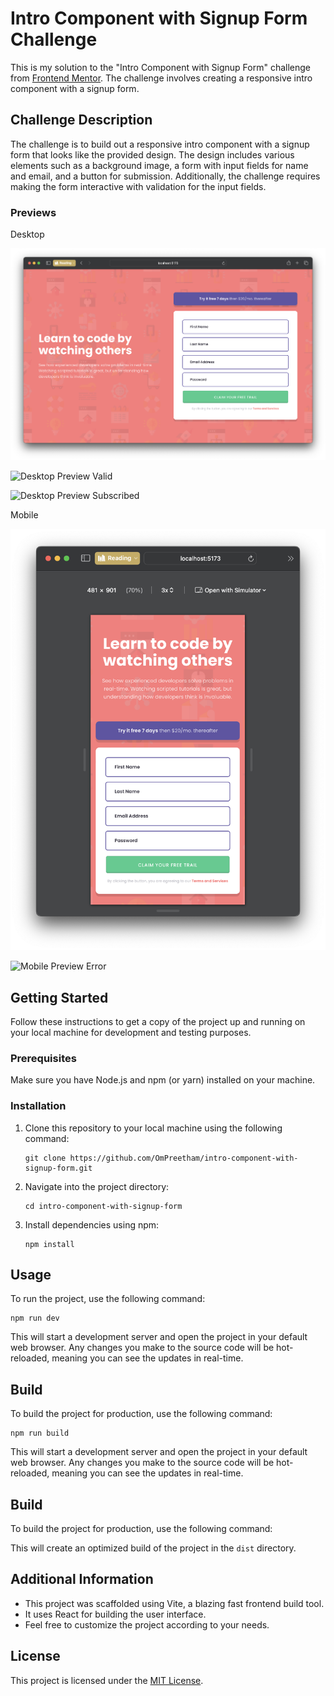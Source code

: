 # Intro Component with Signup Form Challenge

This is my solution to the "Intro Component with Signup Form" challenge from [Frontend Mentor](https://www.frontendmentor.io/challenges/intro-component-with-signup-form-5cf91bd49edda32581d28fd1). The challenge involves creating a responsive intro component with a signup form.

## Challenge Description

The challenge is to build out a responsive intro component with a signup form that looks like the provided design. The design includes various elements such as a background image, a form with input fields for name and email, and a button for submission. Additionally, the challenge requires making the form interactive with validation for the input fields.

### Previews

Desktop

![Desktop Preview](/public/preview-desktop.png)

![Desktop Preview Valid](/public/preview-desktop-valid.png)

![Desktop Preview Subscribed](/public/preview-desktop-subscribed.png)

Mobile

![Mobile Preview](/public/preview-mobile.png)

![Mobile Preview Error](/public/preview-mobile-error.png)

## Getting Started

Follow these instructions to get a copy of the project up and running on your local machine for development and testing purposes.

### Prerequisites

Make sure you have Node.js and npm (or yarn) installed on your machine.

### Installation

1. Clone this repository to your local machine using the following command:

   ```
   git clone https://github.com/OmPreetham/intro-component-with-signup-form.git
   ```

1. Navigate into the project directory:

   ```
   cd intro-component-with-signup-form
   ```

1. Install dependencies using npm:

   ```
   npm install
   ```

## Usage

To run the project, use the following command:

```
npm run dev
```

This will start a development server and open the project in your default web browser. Any changes you make to the source code will be hot-reloaded, meaning you can see the updates in real-time.

## Build

To build the project for production, use the following command:

```
npm run build
```

This will start a development server and open the project in your default web browser. Any changes you make to the source code will be hot-reloaded, meaning you can see the updates in real-time.

## Build

To build the project for production, use the following command:

This will create an optimized build of the project in the `dist` directory.

## Additional Information

- This project was scaffolded using Vite, a blazing fast frontend build tool.
- It uses React for building the user interface.
- Feel free to customize the project according to your needs.

## License

This project is licensed under the [MIT License](LICENSE).
